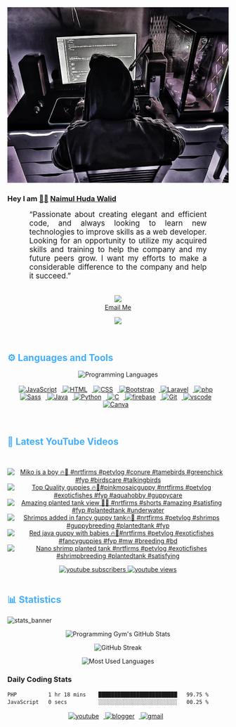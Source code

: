 <!-- ![github_cover_banner](https://www.digitalsolutionservices.com/img/services/web%20development.gif)-->

<div align="center" style="display:block;">
    <img height="400px" width="100%" alt="github cover banner" src="https://raw.githubusercontent.com/NaimulHudaWalid/NaimulHudaWalid/main/272276268_3114779035434264_920860974401480824_n.jpg"/> 
</div>

### Hey I am [👨🏻‍][facebook] [Naimul Huda Walid][youtube]



<p align:"center" style="text-align: justify; margin: 0 50px; font-size: 17px;" >
   “Passionate about creating elegant and efficient code, and always looking to learn new technologies to improve skills as a web developer. Looking for an opportunity to utilize my acquired skills and training to help the company and my future peers grow. I want my efforts to make a considerable difference to the company and help it succeed.”
<br>
<br>
<div align="center">

![](https://visitor-badge.glitch.me/badge?page_id=NaimulHudaWalid)
    <br />
[Email Me](mailto:dev.naimulhuda@gmail.com)
</div>
</p>
<!-- Typing SVG by DenverCoder1 - https://github.com/DenverCoder1/readme-typing-svg -->
<p align="center">
<!--   <a href="https://github.com/DenverCoder1/readme-typing-svg"> -->
    <img src="https://readme-typing-svg.herokuapp.com?color=E22FE4&width=380&height=45&lines=Open-Source+Enthusiast;Learning+In+Public;Empowering+Others;Nice+To+Meet+You+...&center=true"></a>

</p>
<br>
<!-- Languages and Tools -->

<h2 style="color: #44AEFB">⚙️ Languages and Tools</h2>
<div align="center" style="display:block;">
    <img width="100px" alt="Programming Languages" src="https://user-images.githubusercontent.com/78341798/194531121-47b0119a-ce00-439d-b586-125f86acb098.png"/> 
</div>
<br>   
<!-- Icons Resources -->
<!-- https://devicon.dev/ -->
<!-- https://cdn.jsdelivr.net/npm/simple-icons@v3/icons/ -->
<div align="center">
  <a href="https://developer.mozilla.org/en-US/docs/Web/JavaScript" target="_blank" rel="noreferrer">
      <img  alt="JavaScript" height="50px" style="padding-right:10px;" src="https://cdn.jsdelivr.net/gh/devicons/devicon/icons/javascript/javascript-plain.svg"/>
  </a>
  
 
  <a href="https://developer.mozilla.org/en-US/docs/Web/HTML" target="_blank" rel="noreferrer">
      <img  alt="HTML" height="50px" style="padding-right:10px;" src="https://cdn.jsdelivr.net/gh/devicons/devicon/icons/html5/html5-original.svg"/>
  </a>
  <a href="https://developer.mozilla.org/en-US/docs/Web/CSS" target="_blank" rel="noreferrer">
      <img  alt="CSS" height="50px" style="padding-right:10px;" src="https://cdn.jsdelivr.net/gh/devicons/devicon/icons/css3/css3-original.svg"/>
  </a>
  <a href="https://getbootstrap.com/" target="_blank" rel="noreferrer">
      <img  alt="Bootstrap" height="50px" style="padding-right:10px;" src="https://cdn.jsdelivr.net/gh/devicons/devicon/icons/bootstrap/bootstrap-original.svg"/>
  </a> 
  <a href="https://laravel.com/" target="_blank" rel="noreferrer">
      <img  alt="Laravel" height="50px" style="padding-right:10px;" src="https://cdn.jsdelivr.net/gh/devicons/devicon/icons/laravel/laravel-plain.svg"/>
  </a>
  <a href="https://www.php.net/" target="_blank" rel="noreferrer">
      <img  alt="php" height="50px" style="padding-right:10px;" src="https://cdn.jsdelivr.net/gh/devicons/devicon/icons/php/php-original.svg"/>
  </a>
  <a href="https://sass-lang.com/" target="_blank" rel="noreferrer">
      <img  alt="Sass" height="50px" style="padding-right:10px;" src="https://cdn.jsdelivr.net/gh/devicons/devicon/icons/sass/sass-original.svg"/>
  </a>
  <a href="https://www.java.com/en/" target="_blank" rel="noreferrer">
      <img  alt="Java" height="50px" style="padding-right:10px;" src="https://cdn.jsdelivr.net/gh/devicons/devicon/icons/java/java-original.svg"/>
  </a>    
  <a href="https://www.python.org/" target="_blank" rel="noreferrer">
      <img  alt="Python" height="50px" style="padding-right:10px;" src="https://cdn.jsdelivr.net/gh/devicons/devicon/icons/python/python-original.svg"/>
  </a>
  <a href="https://www.cprogramming.com/" target="_blank" rel="noreferrer">
      <img  alt="C" height="50px" style="padding-right:10px;" src="https://cdn.jsdelivr.net/gh/devicons/devicon/icons/c/c-original.svg"/>
  </a>
  
  <a href="https://firebase.google.com/" target="_blank" rel="noreferrer">
      <img  alt="firebase" height="50px" style="padding-right:10px;" src="https://cdn.jsdelivr.net/gh/devicons/devicon/icons/firebase/firebase-plain.svg"/>
  </a>
 
  <a href="https://git-scm.com/" target="_blank" rel="noreferrer">
      <img  alt="Git" height="50px" style="padding-right:10px;" src="https://cdn.jsdelivr.net/gh/devicons/devicon/icons/git/git-original.svg"/>
  </a>
  
  <a href="https://code.visualstudio.com/" target="_blank" rel="noreferrer">
      <img  alt="vscode" height="50px" style="padding-right:10px;"src="https://cdn.jsdelivr.net/gh/devicons/devicon/icons/vscode/vscode-original.svg"/>
  </a>
  <a href="https://www.canva.com/" target="_blank" rel="noreferrer">
      <img  alt="Canva" height="50px" style="padding-right:10px;" src="https://cdn.jsdelivr.net/gh/devicons/devicon/icons/canva/canva-original.svg"/> 
  </a>
</div>
<br>
<br>

<!-- Latest YouTube Videos -->

<h2 style="color: #44AEFB">🎦 Latest YouTube Videos</h2>
<br />

<!-- Resource/Reference: https://github.com/DenverCoder1/github-readme-youtube-cards -->
<div class="youtube videos cards" align="center">

<!-- BEGIN YOUTUBE-CARDS -->
[![Miko is a boy 🔥🖤 #nrtfirms #petvlog #conure #tamebirds #greenchick #fyp #birdscare  #talkingbirds](https://ytcards.demolab.com/?id=_74JqQyku1s&title=Miko+is+a+boy+%F0%9F%94%A5%F0%9F%96%A4+%23nrtfirms+%23petvlog+%23conure+%23tamebirds+%23greenchick+%23fyp+%23birdscare++%23talkingbirds&lang=en&timestamp=1709188292&background_color=%230d1117&title_color=%23ffffff&stats_color=%23dedede&max_title_lines=1&width=250&border_radius=5 "Miko is a boy 🔥🖤 #nrtfirms #petvlog #conure #tamebirds #greenchick #fyp #birdscare  #talkingbirds")](https://www.youtube.com/watch?v=_74JqQyku1s)
[![Top Quality guppies 🔥🖤#pinkmosaicguppy #nrtfirms #petvlog #exoticfishes #fyp #aquahobby #guppycare](https://ytcards.demolab.com/?id=1hDZXnmdY0Y&title=Top+Quality+guppies+%F0%9F%94%A5%F0%9F%96%A4%23pinkmosaicguppy+%23nrtfirms+%23petvlog+%23exoticfishes+%23fyp+%23aquahobby+%23guppycare&lang=en&timestamp=1709128917&background_color=%230d1117&title_color=%23ffffff&stats_color=%23dedede&max_title_lines=1&width=250&border_radius=5 "Top Quality guppies 🔥🖤#pinkmosaicguppy #nrtfirms #petvlog #exoticfishes #fyp #aquahobby #guppycare")](https://www.youtube.com/watch?v=1hDZXnmdY0Y)
[![Amazing planted tank view 🖤🤍 #nrtfirms #shorts #amazing #satisfing #fyp #plantedtank #underwater](https://ytcards.demolab.com/?id=s_Ol4lHoZd0&title=Amazing+planted+tank+view+%F0%9F%96%A4%F0%9F%A4%8D+%23nrtfirms+%23shorts+%23amazing+%23satisfing+%23fyp+%23plantedtank+%23underwater&lang=en&timestamp=1709081832&background_color=%230d1117&title_color=%23ffffff&stats_color=%23dedede&max_title_lines=1&width=250&border_radius=5 "Amazing planted tank view 🖤🤍 #nrtfirms #shorts #amazing #satisfing #fyp #plantedtank #underwater")](https://www.youtube.com/watch?v=s_Ol4lHoZd0)
[![Shrimps added in fancy guppy tank🔥🖤 #nrtfirms #petvlog #shrimps #guppybreeding #plantedtank #fyp](https://ytcards.demolab.com/?id=HfHLGehE-bo&title=Shrimps+added+in+fancy+guppy+tank%F0%9F%94%A5%F0%9F%96%A4+%23nrtfirms+%23petvlog+%23shrimps+%23guppybreeding+%23plantedtank+%23fyp&lang=en&timestamp=1709053553&background_color=%230d1117&title_color=%23ffffff&stats_color=%23dedede&max_title_lines=1&width=250&border_radius=5 "Shrimps added in fancy guppy tank🔥🖤 #nrtfirms #petvlog #shrimps #guppybreeding #plantedtank #fyp")](https://www.youtube.com/watch?v=HfHLGehE-bo)
[![Red java guppy with babies 🔥🖤#nrtfirms #petvlog #exoticfishes #fancyguppies #fyp #mw #breeding #bd](https://ytcards.demolab.com/?id=4SmWy-kO4WY&title=Red+java+guppy+with+babies+%F0%9F%94%A5%F0%9F%96%A4%23nrtfirms+%23petvlog+%23exoticfishes+%23fancyguppies+%23fyp+%23mw+%23breeding+%23bd&lang=en&timestamp=1708991860&background_color=%230d1117&title_color=%23ffffff&stats_color=%23dedede&max_title_lines=1&width=250&border_radius=5 "Red java guppy with babies 🔥🖤#nrtfirms #petvlog #exoticfishes #fancyguppies #fyp #mw #breeding #bd")](https://www.youtube.com/watch?v=4SmWy-kO4WY)
[![Nano shrimp planted tank #nrtfirms #petvlog #exoticfishes #shrimpbreeding #plantedtank #satisfying](https://ytcards.demolab.com/?id=nn1_AvZfcBg&title=Nano+shrimp+planted+tank+%23nrtfirms+%23petvlog+%23exoticfishes+%23shrimpbreeding+%23plantedtank+%23satisfying&lang=en&timestamp=1708909928&background_color=%230d1117&title_color=%23ffffff&stats_color=%23dedede&max_title_lines=1&width=250&border_radius=5 "Nano shrimp planted tank #nrtfirms #petvlog #exoticfishes #shrimpbreeding #plantedtank #satisfying")](https://www.youtube.com/watch?v=nn1_AvZfcBg)
<!-- END YOUTUBE-CARDS -->
</div>

<!-- Begin Youtube Buttons -->
<!-- Resource/Reference:  https://github.com/DenverCoder1/custom-icon-badges -->
<div class="youtube buttons" align="center">
    <a href="https://www.youtube.com/channel/UCa3YaFwzSII0kKg3Nads2dQ"  target="_blank">
        <img alt="youtube subscribers" src="https://img.shields.io/youtube/channel/subscribers/UCa3YaFwzSII0kKg3Nads2dQ?logo=youtube&logoColor=red&style=for-the-badge"/>
    </a> 
    <a href="https://www.youtube.com/channel/UCa3YaFwzSII0kKg3Nads2dQ"  target="_blank">
        <img alt="youtube views" src="https://custom-icon-badges.demolab.com/youtube/channel/views/UCa3YaFwzSII0kKg3Nads2dQ?color=%23E05D44&logo=eye&logoColor=white&style=for-the-badge&labelColor=#555555"/>
    </a> 
</div>
<br>
<!-- End Youtube Buttons -->

<!-- Statistics -->

<h2 style="color: #44AEFB">📊 Statistics</h2>

![stats_banner](https://user-images.githubusercontent.com/78341798/194534778-d662496c-ae00-4e8d-ae9b-b90912054e7f.gif)

<!-- Begin Stats Cards -->
<!-- Resources:  -->
<!-- Github & Languages Stats: https://github.com/naimul15-12090/github-readme-stats --> 
<!-- Streak Stats: https://github.com/denvercoder1/github-readme-streak-stats -->
<!-- Change the value after ?username= to your GitHub username. -->
<div class="stats" align="center">

![Programming Gym's GitHub Stats](https://github-readme-stats.vercel.app/api?username=NaimulHudaWalid&hide=stars&count_private=true&show_icons=true&theme=algolia&border_radius=20)

![GitHub Streak](https://streak-stats.demolab.com?user=NaimulHudaWalid&count_private=true&theme=algolia&border_radius=22)

![Most Used Languages](https://github-readme-stats.vercel.app/api/top-langs/?username=NaimulHudaWalid&langs_count=8&layout=compact&show_icons=true&theme=algolia&border_radius=20)
    
<!-- ![Top Langs](https://github-readme-stats.vercel.app/api/top-langs/?username=naimul15-12090&langs_count=8) -->
<!-- [![Top Langs](https://github-readme-stats.vercel.app/api/top-langs/?username=naimul15-12090&layout=compact)](https://github.com/anuraghazra/github-readme-stats)
 -->
    
</div>
<!--  End Stats Cards -->



### Daily Coding Stats
<!--START_SECTION:waka-->

```txt
PHP          1 hr 18 mins    █████████████████████████   99.75 %
JavaScript   0 secs          ░░░░░░░░░░░░░░░░░░░░░░░░░   00.25 %
```

<!--END_SECTION:waka-->
<!-- Begin Footer -->
<!-- Icons Resources -->
<!-- https://devicon.dev/ -->
<div class="footer" align="center" style="margin:15px;">
    <a href="https://www.youtube.com/channel/UCa3YaFwzSII0kKg3Nads2dQ" target="_blank">
        <img  style="margin:0 10px 10px 0;" src="https://user-images.githubusercontent.com/78341798/194531650-698ef1b1-9cbd-4b4f-96ef-5a2ec4b5d7e6.svg" alt="youtube" width="40px"/>
    </a>
    <a href="https://www.linkedin.com/in/naimulhudawalid/" target="_blank">
        <img style="margin:0 10px 10px 0;" src="https://user-images.githubusercontent.com/78341798/194531458-b5dfeb1b-bad5-4dfa-909a-2e402262db9a.svg" alt="blogger" width="40px"/>
    </a>
    <a href="mailto:dev.naimulhuda@gmail.com" target="_blank">
        <img style="margin:0 10px 10px 0;" src="https://user-images.githubusercontent.com/78341798/194531383-ddb2b774-5bb9-491c-b601-4a4a7d9792fb.svg" alt="gmail" width="40px"/>
    </a>
</div>
<!-- End Footer -->

[youtube]: https://www.youtube.com/channel/UCa3YaFwzSII0kKg3Nads2dQ
[facebook]: https://www.facebook.com/profile.php?id=100007065945838
